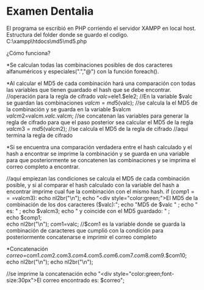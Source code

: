 # Examen Dentalia
El programa se escribió en PHP corriendo el servidor XAMPP en local host.
Estructura del folder donde se guardo el codigo.
C:\xampp\htdocs\md5\md5.php

¿Cómo funciona?

*Se calculan todas las combinaciones posibles de dos caracteres alfanuméricos y especiales(".","@") con la función foreach().

*Al calcular el MD5 de cada combinación hará una comparación con todas las variables que tienen guardado el hash que se debe encontrar.
//operación para la regla de cifrado 
$valc=$ele1.$ele2;   //En la variable $valc se guardan las combinaciones
$valcm=md5($valc);       //se calcula la el MD5 de la combinación y se guarda en la variable $valcm
$valcm2=$valcm.$valc.$valcm; //se concatenan las variables para generar la regla de cifrado para que el paso posterior sea calcular el MD5 de la regla
$valcm3=md5($valcm2); //se calcula el MD5 de la regla de cifrado
//aquí termina la regla de cifrado

*Si se encuentra una comparación verdadera entre el hash calculado y el hash a encontrar se imprime la combinación y se guarda en una variable para que posteriormente se concatenen las combinaciones y se imprima el correo completo a encontrar.

//aquí empiezan las condiciones se calcula el MD5 de cada combinación posible, y si al comparar el hash calculado con la variable del hash a encontrar imprime cual fue la combinación con el mismo hash.
if ($comp1===$valcm3):
echo nl2br("\n"); 
echo "<div style=\"color:green;\">El MD5 de la combinación de los dos caracteres  ($valc):</div>";
echo "MD5 de $valc " ; 
echo " es: " ; 
echo $valcm3;
echo "     y coincide con el MD5 guardado: " ;  
echo $comp1;  
echo nl2br("\n");
$com1=$valc; //$com1 es la variable donde se guarda la combinación de caracteres que cumplió con la condición para posteriormente concatenarse e imprimir el correo completo

*Concatenación
$correo=$com1.$com2.$com3.$com4.$com5.$com6.$com7.$com8.$com9.$com10;
echo nl2br("\n");
echo nl2br("\n");

//se imprime la concatenación
echo "<div style=\"color:green;font-size:30px\">El correo encontrado es:  $correo</div>";
